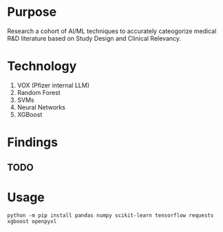 # Purpose
Research a cohort of AI/ML techniques to accurately cateogorize medical R&D literature based on Study Design and Clinical Relevancy.

# Technology
1. VOX (Pfizer internal LLM)
2. Random Forest
3. SVMs
4. Neural Networks
5. XGBoost

# Findings
## TODO

# Usage
```terminal
python -m pip install pandas numpy scikit-learn tensorflow requests xgboost openpyxl
```
